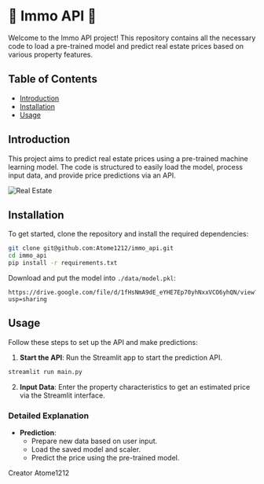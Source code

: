 
# 🏡 Immo API 🏡

Welcome to the Immo API project! This repository contains all the necessary code to load a pre-trained model and predict real estate prices based on various property features. 

## Table of Contents

- [Introduction](#introduction)
- [Installation](#installation)
- [Usage](#usage)

## Introduction

This project aims to predict real estate prices using a pre-trained machine learning model. The code is structured to easily load the model, process input data, and provide price predictions via an API.

![Real Estate](https://miro.medium.com/v2/resize:fit:1000/1*1C3GnoY-FzhqzL0MzTlWyQ.gif)

## Installation

To get started, clone the repository and install the required dependencies:

```bash
git clone git@github.com:Atome1212/immo_api.git
cd immo_api
pip install -r requirements.txt
```

Download and put the model into `./data/model.pkl`:

```
https://drive.google.com/file/d/1fHsNmA9dE_eYHE7Ep70yhNxxVCO6yhQN/view?usp=sharing
```

## Usage

Follow these steps to set up the API and make predictions:

1. **Start the API**: Run the Streamlit app to start the prediction API.

```bash
streamlit run main.py
```

2. **Input Data**: Enter the property characteristics to get an estimated price via the Streamlit interface.

### Detailed Explanation

- **Prediction**:
   - Prepare new data based on user input.
   - Load the saved model and scaler.
   - Predict the price using the pre-trained model.

Creator Atome1212
